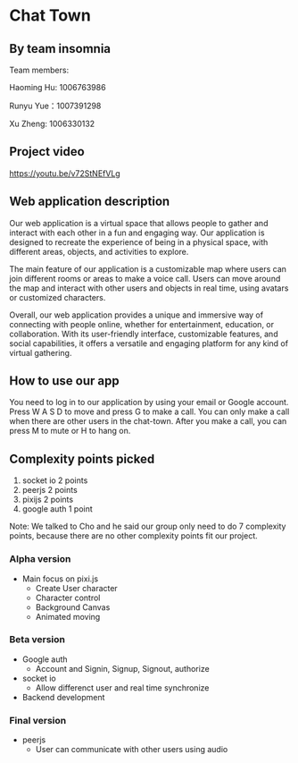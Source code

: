 # Chat Town

## By team insomnia

Team members:

Haoming Hu: 1006763986

Runyu Yue：1007391298

Xu Zheng: 1006330132



## Project video

https://youtu.be/v72StNEfVLg

## Web application description

Our web application is a virtual space that allows people to gather and interact with each other in a fun and engaging way. Our application is designed to recreate the experience of being in a physical space, with different areas, objects, and activities to explore.

The main feature of our application is a customizable map where users can join different rooms or areas to make a voice call. Users can move around the map and interact with other users and objects in real time, using avatars or customized characters.

Overall, our web application provides a unique and immersive way of connecting with people online, whether for entertainment, education, or collaboration. With its user-friendly interface, customizable features, and social capabilities, it offers a versatile and engaging platform for any kind of virtual gathering.

## How to use our app

You need to log in to our application by using your email or Google account. Press W A S D to move and press G to make a call. You can only make a call when there are other users in the chat-town. After you make a call, you can press M to mute or H to hang on.

## Complexity points picked

1. socket io 2 points
2. peerjs 2 points
3. pixijs 2 points
4. google auth 1 point

Note: We talked to Cho and he said our group only need to do 7 complexity points, because there are no other complexity points fit our project.

### Alpha version

- Main focus on pixi.js
  - Create User character
  - Character control
  - Background Canvas
  - Animated moving

### Beta version

- Google auth
  - Account and Signin, Signup, Signout, authorize
- socket io
  - Allow differenct user and real time synchronize
- Backend development

### Final version

- peerjs
  - User can communicate with other users using audio
